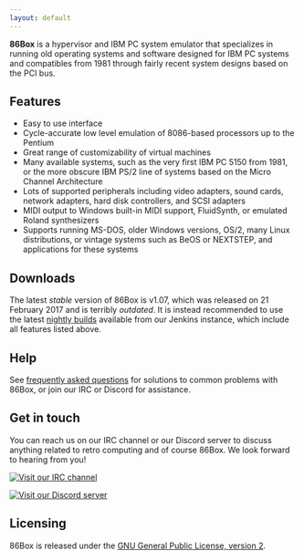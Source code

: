 ```yaml
---
layout: default
---
```


**86Box** is a hypervisor and IBM PC system emulator that specializes in
running old operating systems and software designed for IBM PC systems and
compatibles from 1981 through fairly recent system designs based on the
PCI bus.

Features
--------
* Easy to use interface
* Cycle-accurate low level emulation of 8086-based processors up to the Pentium
* Great range of customizability of virtual machines
* Many available systems, such as the very first IBM PC 5150 from 1981, or the
  more obscure IBM PS/2 line of systems based on the Micro Channel Architecture
* Lots of supported peripherals including video adapters, sound cards, network
  adapters, hard disk controllers, and SCSI adapters
* MIDI output to Windows built-in MIDI support, FluidSynth, or emulated Roland
  synthesizers
* Supports running MS-DOS, older Windows versions, OS/2, many Linux
  distributions, or vintage systems such as BeOS or NEXTSTEP, and applications
  for these systems

Downloads
---------
The latest _stable_ version of 86Box is v1.07, which was released on 21 February
2017 and is terribly _outdated_. It is instead recommended to use the latest [nightly builds](https://github.com/86Box/86Box#nightly-builds) available from 
our Jenkins instance, which include all features listed above.

Help
----
See [frequently asked questions](faq.html) for solutions to common problems with
86Box, or join our IRC or Discord for assistance.

Get in touch
------------
You can reach us on our IRC channel or our Discord server to discuss anything
related to retro computing and of course 86Box. We look forward to hearing
from you!

[![Visit our IRC channel](https://kiwiirc.com/buttons/irc.rol.im/softhistory.png)](https://kiwiirc.com/client/irc.rol.im/?nick=github?#softhistory)

[![Visit our Discord server](https://discordapp.com/api/guilds/262614059009048590/embed.png)](https://discord.gg/Es3TnUH)

Licensing
---------
86Box is released under the [GNU General Public License, version 2](https://www.gnu.org/licenses/old-licenses/gpl-2.0.html).
